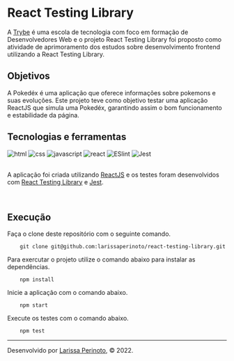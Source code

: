 # React Testing Library

A [Trybe](https://www.betrybe.com/) é uma escola de tecnologia com foco em formação de Desenvolvedores Web e o projeto React Testing Library foi proposto como atividade de aprimoramento dos estudos sobre desenvolvimento frontend utilizando a React Testing Library.

## Objetivos

A Pokedéx é uma aplicação que oferece informações sobre pokemons e suas evoluções. Este projeto teve como objetivo testar uma aplicação ReactJS que simula uma Pokedéx, garantindo assim o bom funcionamento e estabilidade da página.


## Tecnologias e ferramentas

<div>
    <img src="https://img.shields.io/badge/HTML5-E34F26?style=for-the-badge&logo=html5&logoColor=white" alt="html" />
    <img src="https://img.shields.io/badge/CSS3-1572B6?style=for-the-badge&logo=css3&logoColor=white" alt="css" />
    <img src="https://img.shields.io/badge/JavaScript-F7DF1E?style=for-the-badge&logo=javascript&logoColor=black" alt="javascript" />
    <img src="https://img.shields.io/badge/React-20232A?style=for-the-badge&logo=react&logoColor=61DAFB" alt="react" />
    <img src='https://img.shields.io/badge/eslint-3A33D1?style=for-the-badge&logo=eslint&logoColor=white' alt='ESlint' />
     <img src='https://img.shields.io/badge/Jest-C21325?style=for-the-badge&logo=jest&logoColor=white' alt='Jest' />
</div>

<br>

A aplicação foi criada utilizando [ReactJS](https://pt-br.reactjs.org/) e os testes foram desenvolvidos com [React Testing Library](https://testing-library.com/docs/react-testing-library/intro/) e [Jest](https://jestjs.io/).

<br>

## Execução

Faça o clone deste repositório com o seguinte comando.

        git clone git@github.com:larissaperinoto/react-testing-library.git

Para exercutar o projeto utilize o comando abaixo para instalar as dependências.

        npm install


Inicie a aplicação com o comando abaixo.

        npm start
        
Execute os testes com o comando abaixo.

        npm test
        
--- 

Desenvolvido por [Larissa Perinoto](www.linkedin.com/in/larissaperinoto), © 2022.
